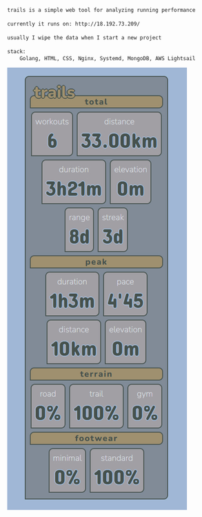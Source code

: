 ```
trails is a simple web tool for analyzing running performance

currently it runs on: http://18.192.73.209/

usually I wipe the data when I start a new project

stack:
    Golang, HTML, CSS, Nginx, Systemd, MongoDB, AWS Lightsail
```

![alt text](misc/image/trails_demo.jpeg?raw=true)